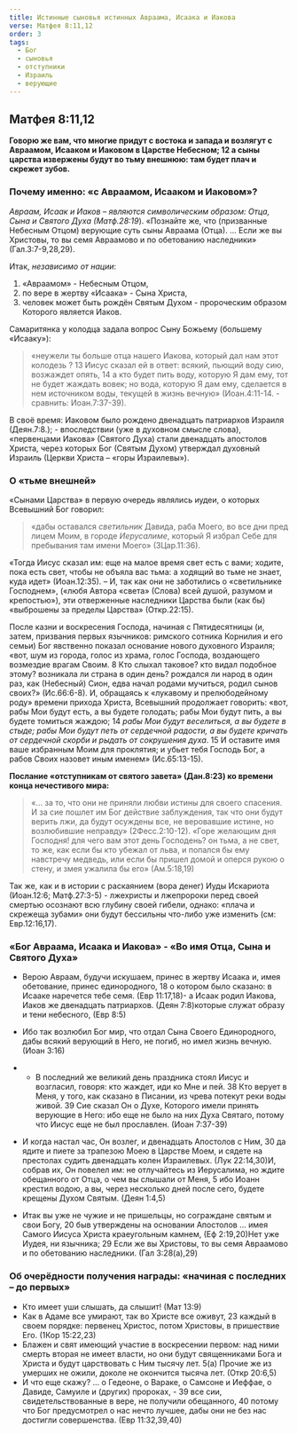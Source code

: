 ```yaml
---
title: Истинные сыновья истинных Авраама, Исаака и Иакова
verse: Матфея 8:11,12
order: 3
tags:
  - Бог
  - сыновья
  - отступники
  - Израиль
  - верующие
---
```

## Матфея 8:11,12

**Говорю же вам, что многие придут с востока и запада и возлягут с Авраамом, Исааком и Иаковом в Царстве Небесном; 12 а сыны царства извержены будут во тьму внешнюю: там будет плач и скрежет зубов.**

###  Почему именно: «с Авраамом, Исааком и Иаковом»?

*Авраам, Исаак и Иаков – являются символическим образом: Отца, Сына и Святого Духа 
(Матф.28:19*). «Познайте же, что (призванные Небесным Отцом) верующие суть сыны 
Авраама (Отца). … Если же вы Христовы, то вы семя Авраамово и по обетованию 
наследники» (Гал.3:7-9,28,29). 

Итак, *независимо от нации*: 
 1) «Авраамом» - Небесным Отцом,
 2) по вере в жертву «Исаака» - Сына Христа, 
3) человек может быть рождён Святым Духом - пророческим образом Которого 
является Иаков.  

Самаритянка у колодца задала вопрос Сыну Божьему (большему «Исааку»):

>«неужели ты больше отца нашего Иакова, который дал нам этот колодезь ? 13 Иисус сказал ей в ответ: всякий, пьющий воду сию, возжаждет опять, 14 а кто будет пить воду, которую Я дам ему, тот не будет жаждать вовек; но вода, которую Я дам ему, сделается в нем источником воды, текущей в жизнь вечную» (Иоан.4:11-14. - сравнить: Иоан.7:37-39).  

В своё время: Иаковом было рождено двенадцать патриархов Израиля (Деян.7:8.); - впоследствии 
(уже в духовном смысле слова), «первенцами Иакова» (Святого Духа) стали двенадцать апостолов Христа, через которых Бог (Святым Духом) утверждал духовный Израиль (Церкви Христа – «горы Израилевы»). 

### О «тьме внешней»

«Сынами Царства» в первую очередь являлись иудеи, о которых Всевышний Бог говорил: 

>«дабы оставался *светильник* Давида, раба Моего, во все дни пред лицем Моим, в городе *Иерусалиме*, который Я избрал Себе для пребывания там имени Моего» (3Цар.11:36). 

 «Тогда Иисус сказал им: еще на малое время свет есть с вами; ходите, пока есть свет, чтобы не объяла вас тьма: а ходящий во тьме не знает, куда идет» (Иоан.12:35). – И, так как они не заботились о «светильнике Господнем», («любя Автора «света» (Слова) всей душой, разумом и крепостью»), эти отверженные наследники Царства были (как бы) «выброшены за пределы Царства» (Откр.22:15). 

После казни и воскресения Господа, начиная с Пятидесятницы (и, затем, призвания первых язычников: римского сотника Корнилия и его семьи) Бог явственно показал основание нового духовного Израиля; «вот, шум из города, голос из храма, голос Господа, воздающего возмездие врагам Своим. 8 Кто слыхал таковое? кто видал подобное этому? возникала ли страна в один день? рождался ли народ в один раз, как (Небесный) Сион, едва начал родами мучиться, родил сынов своих?» (Ис.66:6-8). И, обращаясь к «лукавому и прелюбодейному роду» времени прихода Христа, Всевышний продолжает говорить: «вот, рабы Мои будут есть, а вы будете голодать; рабы Мои будут пить, а вы будете томиться жаждою; 14 *рабы Мои будут веселиться, а вы будете в стыде; рабы Мои будут петь от сердечной радости, а вы будете кричать от сердечной скорби и рыдать от сокрушения духа*. 15 И оставите имя ваше избранным Моим для проклятия; и убьет тебя Господь Бог, а рабов Своих назовет иным именем» (Ис.65:13-15). 

**Послание «отступникам от святого завета» (Дан.8:23) ко времени конца нечестивого мира:** 

>«… за то, что они не приняли любви истины для своего спасения.  И за сие пошлет им Бог действие заблуждения, так что они будут верить лжи, да будут осуждены все, не веровавшие истине, но возлюбившие неправду» (2Фесс.2:10-12). «Горе желающим дня Господня! для чего вам этот день Господень? он тьма, а не свет, то же, как если бы кто убежал от льва, и попался бы ему навстречу медведь, или если бы пришел домой и оперся рукою о стену, и змея ужалила бы его» (Ам.5:18,19)

Так же, как и в истории с раскаянием (вора денег) Иуды Искариота (Иоан.12:6; Матф.27:3-5) - лжехристы и лжепророки перед своей смертью осознают всю глубину своей гибели, однако: «плача и скрежеща зубами» они будут бессильны что-либо уже изменить (см: Евр.12:16,17). 

###  «Бог Авраама, Исаака и Иакова» - «Во имя Отца, Сына и Святого Духа»

- Верою Авраам, будучи искушаем, принес в жертву Исаака и, имея обетование, принес единородного, 18 о котором было сказано: в Исааке наречется тебе семя. (Евр 11:17,18)- а Исаак родил Иакова, Иаков же двенадцать патриархов. (Деян 7:8)которые служат образу и тени небесного, (Евр 8:5)

- Ибо так возлюбил Бог мир, что отдал Сына Своего Единородного, дабы всякий верующий в Него, не погиб, но имел жизнь вечную. (Иоан 3:16)
- - В последний же великий день праздника стоял Иисус и возгласил, говоря: кто жаждет, иди ко Мне и пей. 38 Кто верует в Меня, у того, как сказано в Писании, из чрева потекут реки воды живой. 39 Сие сказал Он о Духе, Которого имели принять верующие в Него: ибо еще не было на них Духа Святаго, потому что Иисус еще не был прославлен. (Иоан 7:37-39)
- И когда настал час, Он возлег, и двенадцать Апостолов с Ним, 30 да ядите и пиете за трапезою Моею в Царстве Моем, и сядете на престолах судить двенадцать колен Израилевых. (Лук 22:14,30)И, собрав их, Он повелел им: не отлучайтесь из Иерусалима, но ждите обещанного от Отца, о чем вы слышали от Меня, 5 ибо Иоанн крестил водою, а вы, через несколько дней после сего, будете крещены Духом Святым. (Деян 1:4,5) 
- Итак вы уже не чужие и не пришельцы, но сограждане святым и свои Богу, 20 быв утверждены на основании Апостолов ... имея Самого Иисуса Христа краеугольным камнем, (Еф 2:19,20)Нет уже Иудея, ни язычника; 29 Если же вы Христовы, то вы семя Авраамово и по обетованию наследники. (Гал 3:28(а),29)

### Об очерёдности получения награды: «начиная с последних – до первых»

- Кто имеет уши слышать, да слышит! (Мат 13:9)
- Как в Адаме все умирают, так во Христе все оживут, 23 каждый в своем порядке: первенец Христос, потом Христовы, в пришествие Его. (1Кор 15:22,23)
- Блажен и свят имеющий участие в воскресении первом: над ними смерть вторая не имеет власти, но они будут священниками Бога и Христа и будут царствовать с Ним тысячу лет. 5(а) Прочие же из умерших не ожили, доколе не окончится тысяча лет. (Откр 20:6,5) 
- И что еще скажу? … о Гедеоне, о Вараке, о Самсоне и Иеффае, о Давиде, Самуиле и (других) пророках, - 39 все сии, свидетельствованные в вере, не получили обещанного, 40 потому что Бог предусмотрел о нас нечто лучшее, дабы они не без нас достигли совершенства. (Евр 11:32,39,40)